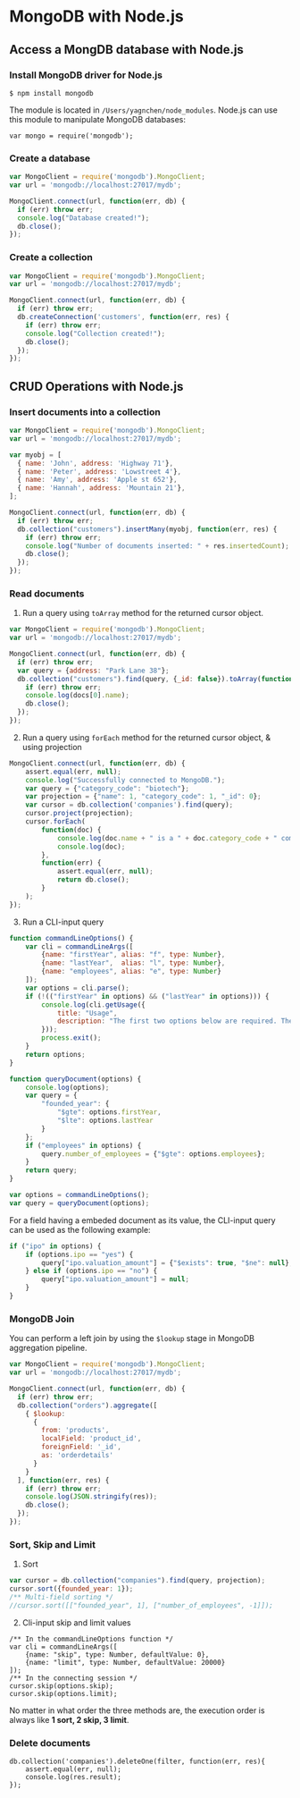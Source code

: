 # MongoDB with Node.js
## Access a MongDB database with Node.js
### Install MongoDB driver for Node.js
```
$ npm install mongodb
```
The module is located in `/Users/yagnchen/node_modules`. Node.js can use this module to manipulate MongoDB databases:
```
var mongo = require('mongodb');
```

### Create a database
```javascript
var MongoClient = require('mongodb').MongoClient;
var url = 'mongodb://localhost:27017/mydb';

MongoClient.connect(url, function(err, db) {
  if (err) throw err;
  console.log("Database created!");
  db.close();
});
```

### Create a collection
```javascript
var MongoClient = require('mongodb').MongoClient;
var url = 'mongodb://localhost:27017/mydb';

MongoClient.connect(url, function(err, db) {
  if (err) throw err;
  db.createConnection('customers', function(err, res) {
    if (err) throw err;
    console.log("Collection created!");
    db.close();
  });
});
```

## CRUD Operations with Node.js
### Insert documents into a collection
```javascript
var MongoClient = require('mongodb').MongoClient;
var url = 'mongodb://localhost:27017/mydb';

var myobj = [
  { name: 'John', address: 'Highway 71'},
  { name: 'Peter', address: 'Lowstreet 4'},
  { name: 'Amy', address: 'Apple st 652'},
  { name: 'Hannah', address: 'Mountain 21'},
];

MongoClient.connect(url, function(err, db) {
  if (err) throw err;
  db.collection("customers").insertMany(myobj, function(err, res) {
    if (err) throw err;
    console.log("Number of documents inserted: " + res.insertedCount);
    db.close();
  });
});
```

### Read documents
1. Run a query using `toArray` method for the returned cursor object.
```javascript
var MongoClient = require('mongodb').MongoClient;
var url = 'mongodb://localhost:27017/mydb';

MongoClient.connect(url, function(err, db) {
  if (err) throw err;
  var query = {address: "Park Lane 38"};
  db.collection("customers").find(query, {_id: false}).toArray(function(err, docs) {
    if (err) throw err;
    console.log(docs[0].name);
    db.close();
  });
});
```

2. Run a query using `forEach` method for the returned cursor object, & using projection
```javascript
MongoClient.connect(url, function(err, db) {
	assert.equal(err, null);
	console.log("Successfully connected to MongoDB.");
	var query = {"category_code": "biotech"};
	var projection = {"name": 1, "category_code": 1, "_id": 0};
	var cursor = db.collection('companies').find(query);
	cursor.project(projection);
	cursor.forEach(
  		function(doc) {
  			console.log(doc.name + " is a " + doc.category_code + " company.");
  			console.log(doc);
  		},
		function(err) {
			assert.equal(err, null);
			return db.close();
		}
	);
});
```

3. Run a CLI-input query
```javascript
function commandLineOptions() {
	var cli = commandLineArgs([
		{name: "firstYear", alias: "f", type: Number},
		{name: "lastYear",  alias: "l", type: Number},
		{name: "employees", alias: "e", type: Number}
	]);
	var options = cli.parse();
	if (!(("firstYear" in options) && ("lastYear" in options))) {
		console.log(cli.getUsage({
			title: "Usage",
			description: "The first two options below are required. The rest are optional."
		}));
		process.exit();
	}
	return options;
}

function queryDocument(options) {
	console.log(options);
	var query = {
		"founded_year": {
			"$gte": options.firstYear,
			"$lte": options.lastYear
		}
	};
	if ("employees" in options) {
		query.number_of_employees = {"$gte": options.employees};
	}
	return query;
}

var options = commandLineOptions();
var query = queryDocument(options);
```
For a field having a embeded document as its value, the CLI-input query can be used as the following example:
```javascript
if ("ipo" in options) {
	if (options.ipo == "yes") {
		query["ipo.valuation_amount"] = {"$exists": true, "$ne": null};
	} else if (options.ipo == "no") {
		query["ipo.valuation_amount"] = null;
	}
}
```

### MongoDB Join  
You can perform a left join by using the `$lookup` stage in MongoDB aggregation pipeline.
```javascript
var MongoClient = require('mongodb').MongoClient;
var url = 'mongodb://localhost:27017/mydb';

MongoClient.connect(url, function(err, db) {
  if (err) throw err;
  db.collection("orders").aggregate([
    { $lookup:
      {
        from: 'products',
        localField: 'product_id',
        foreignField: '_id',
        as: 'orderdetails'
      }
    }
  ], function(err, res) {
    if (err) throw err;
    console.log(JSON.stringify(res));
    db.close();
  });
});
```

### Sort, Skip and Limit
1. Sort
```Javascript
var cursor = db.collection("companies").find(query, projection);
cursor.sort({founded_year: 1});
/** Multi-field sorting */
//cursor.sort([["founded_year", 1], ["number_of_employees", -1]]);
```
2. Cli-input skip and limit values
```
/** In the commandLineOptions function */
var cli = commandLineArgs([
	{name: "skip", type: Number, defaultValue: 0},
	{name: "limit", type: Number, defaultValue: 20000}
]);
/** In the connecting session */
cursor.skip(options.skip);
cursor.skip(options.limit);
```
No matter in what order the three methods are, the execution order is always like **1 sort, 2 skip, 3 limit**.

### Delete documents
```
db.collection('companies').deleteOne(filter, function(err, res){
	assert.equal(err, null);
	console.log(res.result);
});
```
